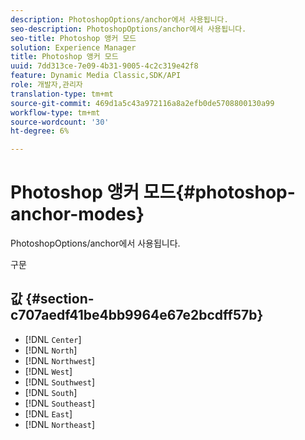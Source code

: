 ```yaml
---
description: PhotoshopOptions/anchor에서 사용됩니다.
seo-description: PhotoshopOptions/anchor에서 사용됩니다.
seo-title: Photoshop 앵커 모드
solution: Experience Manager
title: Photoshop 앵커 모드
uuid: 7dd313ce-7e09-4b31-9005-4c2c319e42f8
feature: Dynamic Media Classic,SDK/API
role: 개발자,관리자
translation-type: tm+mt
source-git-commit: 469d1a5c43a972116a8a2efb0de5708800130a99
workflow-type: tm+mt
source-wordcount: '30'
ht-degree: 6%

---
```



# Photoshop 앵커 모드{#photoshop-anchor-modes}

PhotoshopOptions/anchor에서 사용됩니다.

구문

## 값 {#section-c707aedf41be4bb9964e67e2bcdff57b}

* [!DNL `Center`]
* [!DNL `North`]
* [!DNL `Northwest`]
* [!DNL `West`]
* [!DNL `Southwest`]
* [!DNL `South`]
* [!DNL `Southeast`]
* [!DNL `East`]
* [!DNL `Northeast`]

